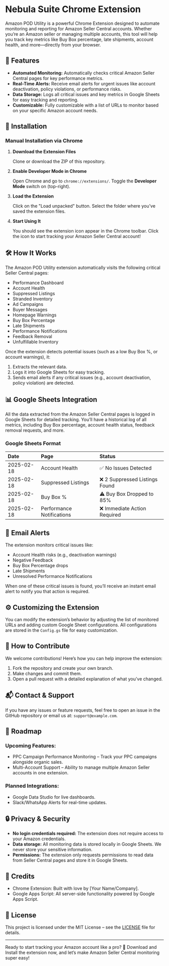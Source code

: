 # Nebula Suite Chrome Extension

Amazon POD Utility is a powerful Chrome Extension designed to automate monitoring and reporting for Amazon Seller Central accounts. Whether you’re an Amazon seller or managing multiple accounts, this tool will help you track key metrics like Buy Box percentage, late shipments, account health, and more—directly from your browser.

## 📜 Features

*   **Automated Monitoring:** Automatically checks critical Amazon Seller Central pages for key performance metrics.
*   **Real-Time Alerts:** Receive email alerts for urgent issues like account deactivation, policy violations, or performance risks.
*   **Data Storage:** Logs all critical issues and key metrics in Google Sheets for easy tracking and reporting.
*   **Customizable:** Fully customizable with a list of URLs to monitor based on your specific Amazon account needs.

## 🚀 Installation

### Manual Installation via Chrome

1.  **Download the Extension Files**

    Clone or download the ZIP of this repository.
2.  **Enable Developer Mode in Chrome**

    Open Chrome and go to `chrome://extensions/`.
    Toggle the **Developer Mode** switch on (top-right).
3.  **Load the Extension**

    Click on the "Load unpacked" button.
    Select the folder where you’ve saved the extension files.
4.  **Start Using It**

    You should see the extension icon appear in the Chrome toolbar.
    Click the icon to start tracking your Amazon Seller Central account!

## 🛠️ How It Works

The Amazon POD Utility extension automatically visits the following critical Seller Central pages:

*   Performance Dashboard
*   Account Health
*   Suppressed Listings
*   Stranded Inventory
*   Ad Campaigns
*   Buyer Messages
*   Homepage Warnings
*   Buy Box Percentage
*   Late Shipments
*   Performance Notifications
*   Feedback Removal
*   Unfulfillable Inventory

Once the extension detects potential issues (such as a low Buy Box %, or account warnings), it:

1.  Extracts the relevant data.
2.  Logs it into Google Sheets for easy tracking.
3.  Sends email alerts if any critical issues (e.g., account deactivation, policy violation) are detected.

## 📊 Google Sheets Integration

All the data extracted from the Amazon Seller Central pages is logged in Google Sheets for detailed tracking. You’ll have a historical log of all metrics, including Buy Box percentage, account health status, feedback removal requests, and more.

### Google Sheets Format

| Date       | Page                      | Status                  |
| :--------- | :------------------------ | :---------------------- |
| 2025-02-18 | Account Health            | ✅ No Issues Detected   |
| 2025-02-18 | Suppressed Listings       | ❌ 2 Suppressed Listings Found |
| 2025-02-18 | Buy Box %                 | ⚠️ Buy Box Dropped to 85% |
| 2025-02-18 | Performance Notifications | ❌ Immediate Action Required |

## 🔔 Email Alerts

The extension monitors critical issues like:

*   Account Health risks (e.g., deactivation warnings)
*   Negative Feedback
*   Buy Box Percentage drops
*   Late Shipments
*   Unresolved Performance Notifications

When one of these critical issues is found, you’ll receive an instant email alert to notify you that action is required.

## ⚙️ Customizing the Extension

You can modify the extension’s behavior by adjusting the list of monitored URLs and adding custom Google Sheet configurations. All configurations are stored in the `Config.gs` file for easy customization.

## 📝 How to Contribute

We welcome contributions! Here’s how you can help improve the extension:

1.  Fork the repository and create your own branch.
2.  Make changes and commit them.
3.  Open a pull request with a detailed explanation of what you’ve changed.

## 📬 Contact & Support

If you have any issues or feature requests, feel free to open an issue in the GitHub repository or email us at: `support@example.com`.

## 🚧 Roadmap

### Upcoming Features:

*   PPC Campaign Performance Monitoring – Track your PPC campaigns alongside organic sales.
*   Multi-Account Support – Ability to manage multiple Amazon Seller accounts in one extension.

### Planned Integrations:

*   Google Data Studio for live dashboards.
*   Slack/WhatsApp Alerts for real-time updates.

## 🔒 Privacy & Security

*   **No login credentials required:** The extension does not require access to your Amazon credentials.
*   **Data storage:** All monitoring data is stored locally in Google Sheets. We never store your sensitive information.
*   **Permissions:** The extension only requests permissions to read data from Seller Central pages and store it in Google Sheets.

## 🎉 Credits

*   Chrome Extension: Built with love by [Your Name/Company].
*   Google Apps Script: All server-side functionality powered by Google Apps Script.

## 📢 License

This project is licensed under the MIT License – see the [LICENSE](LICENSE) file for details.

---

Ready to start tracking your Amazon account like a pro? 🚀
Download and Install the extension now, and let’s make Amazon Seller Central monitoring super easy!